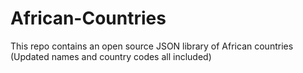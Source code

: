 # African-Countries
This repo contains an open source JSON library of African countries (Updated names and country codes all included)
